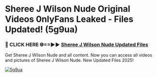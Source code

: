 # Sheree J Wilson Nude Original Videos 0nlyFans Leaked - Files Updated! (5g9ua)

<h3>🔴 CLICK HERE 🌐==►► <a href="https://tinyurl.com/5h6xmrr3" rel="nofollow">Sheree J Wilson Nude Updated Files</a></h3>

Get Sheree J Wilson Nude and all content. Now you can access all videos and pictures of Sheree J Wilson Nude. New Updated Files 2025!

[![5g9ua](https://i.imgur.com/KVD873Z.gif)](https://tinyurl.com/5h6xmrr3)
